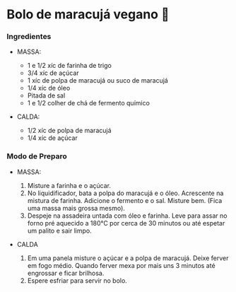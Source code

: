 # Bolo de maracujá vegano :cake: 

### Ingredientes

* MASSA:
  * 1 e 1/2 xíc de farinha de trigo
  * 3/4 xíc de açúcar
  * 1 xíc de polpa de maracujá ou suco de maracujá
  * 1/4 xíc de óleo
  * Pitada de sal
  * 1 e 1/2 colher de chá de fermento químico

* CALDA: 
  *  1/2 xíc de polpa de maracujá
  * 1/4 xíc de açúcar

### Modo de Preparo

* MASSA:
  1) Misture a farinha e o açúcar. 
  2) No liquidificador, bata a polpa do maracujá e o óleo. Acrescente na mistura de farinha. Adicione o fermento e o sal. Misture bem. (Fica uma massa mais grossa mesmo). 
  3) Despeje na assadeira untada com óleo e farinha. Leve para assar no forno pré aquecido a 180°C por cerca de 30 minutos ou até espetar um palito e sair limpo.

* CALDA
  1. Em uma panela misture o açúcar e a polpa de maracujá. Deixe ferver em fogo médio. Quando ferver mexa por mais uns 3 minutos até engrossar e ficar brilhosa. 
  2. Espere esfriar para servir no bolo.

